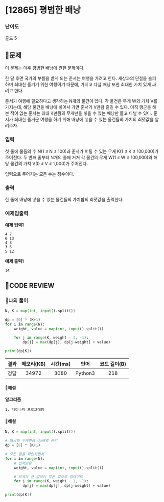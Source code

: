 # [12865] 평범한 배낭

### **난이도**
골드 5
## **📝문제**
이 문제는 아주 평범한 배낭에 관한 문제이다.

한 달 후면 국가의 부름을 받게 되는 준서는 여행을 가려고 한다. 세상과의 단절을 슬퍼하며 최대한 즐기기 위한 여행이기 때문에, 가지고 다닐 배낭 또한 최대한 가치 있게 싸려고 한다.

준서가 여행에 필요하다고 생각하는 N개의 물건이 있다. 각 물건은 무게 W와 가치 V를 가지는데, 해당 물건을 배낭에 넣어서 가면 준서가 V만큼 즐길 수 있다. 아직 행군을 해본 적이 없는 준서는 최대 K만큼의 무게만을 넣을 수 있는 배낭만 들고 다닐 수 있다. 준서가 최대한 즐거운 여행을 하기 위해 배낭에 넣을 수 있는 물건들의 가치의 최댓값을 알려주자.
### **입력**
첫 줄에 물품의 수 N(1 ≤ N ≤ 100)과 준서가 버틸 수 있는 무게 K(1 ≤ K ≤ 100,000)가 주어진다. 두 번째 줄부터 N개의 줄에 거쳐 각 물건의 무게 W(1 ≤ W ≤ 100,000)와 해당 물건의 가치 V(0 ≤ V ≤ 1,000)가 주어진다.

입력으로 주어지는 모든 수는 정수이다.
### **출력**
한 줄에 배낭에 넣을 수 있는 물건들의 가치합의 최댓값을 출력한다.
### **예제입출력**

**예제 입력1**

```
4 7
6 13
4 8
3 6
5 12
```

**예제 출력1**

```
14
```
## **🧐CODE REVIEW**

### **🧾나의 풀이**

```python
N, K = map(int, input().split())

dp = [0] * (K+1)
for i in range(N):
    weight, value = map(int, input().split())

    for j in range(K, weight - 1, -1):
        dp[j] = max(dp[j], dp[j-weight] + value)

print(dp[K])
```

결과	| 메모리(KB) |	시간(ms) |	언어 |	코드 길이(B)
:----:|:-----:|:-----:|:-----:|:--------:
정답|34972|3080|Python3|218
#### **📝해설**

**알고리즘**
```
1. 다이나믹 프로그래밍
```

#### **📝해설**

```python
N, K = map(int, input().split())

# 배낭의 무게만큼 dp배열 선언
dp = [0] * (K+1)

# 모든 짐을 확인하면서
for i in range(N):
    # 입력받음
    weight, value = map(int, input().split())

    # 무게가 큰 값부터 작은 값으로 업데이트
    for j in range(K, weight - 1, -1):
        dp[j] = max(dp[j], dp[j-weight] + value)

print(dp[K])
```